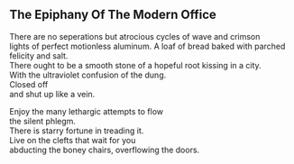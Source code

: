 The Epiphany Of The Modern Office
---------------------------------
There are no seperations but atrocious cycles of wave and crimson  
lights of perfect motionless aluminum. A loaf of bread baked with parched felicity and salt.  
There ought to be a smooth stone of a hopeful root kissing in a city.  
With the ultraviolet confusion of the dung.  
Closed off  
and shut up like a vein.  
  
Enjoy the many lethargic attempts to flow  
the silent phlegm.  
There is starry fortune in treading it.  
Live on the clefts that wait for you  
abducting the boney chairs, overflowing the doors.  
